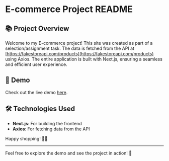 # E-commerce Project README

## 📚 Project Overview

Welcome to my E-commerce project! This site was created as part of a selection/assignment task. The data is fetched from the API at [https://fakestoreapi.com/products](https://fakestoreapi.com/products) using Axios. The entire application is built with Next.js, ensuring a seamless and efficient user experience.

## 🔗 Demo

Check out the live demo [here](https://bytequestassignment2.netlify.app/).

## 🛠️ Technologies Used

- **Next.js**: For building the frontend
- **Axios**: For fetching data from the API

Happy shopping! 🛒✨

---

Feel free to explore the demo and see the project in action! 🚀
